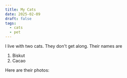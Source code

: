 ```yaml
---
title: My Cats
date: 2025-02-09
draft: false
tags:
  - cats
  - pet
---
```


I live with two cats. They don't get along. Their names are
1. Biskut
2. Cacao

Here are their photos:

